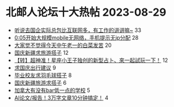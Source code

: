 # 北邮人论坛十大热帖 2023-08-29

- [听说去国企实际总包比互联网多，有工作的讲讲嘛~](https://bbs.byr.cn/article/WorkLife/1204091) 33
- [0:05开始大规模mobile无网络，手机提示无ip分配](https://bbs.byr.cn/article/BUPTNet/108357) 28
- [大家觉不觉得今天中午老一的白菜发苦](https://bbs.byr.cn/article/Picture/3348151) 20
- [国庆新疆求旅游搭子](https://bbs.byr.cn/article/Xinjiang/168091) 12
- [【转】超神准！星座小王子独创的新型占卜、來一起試玩一下！](https://bbs.byr.cn/article/Constellations/326533) 12
- [求国庆出行建议](https://bbs.byr.cn/article/Talking/6399283) 9
- [毕业校友求羽毛球搭子](https://bbs.byr.cn/article/Badminton/162931) 8
- [国庆新疆旅游求搭子](https://bbs.byr.cn/article/Friends/2044550) 6
- [加拿大有没有bar低一点的学校](https://bbs.byr.cn/article/GoAbroad/382103) 5
- [AI论文/报告！3万字文章10分钟搞定！](https://bbs.byr.cn/article/Entrepreneurship/30110) 4


